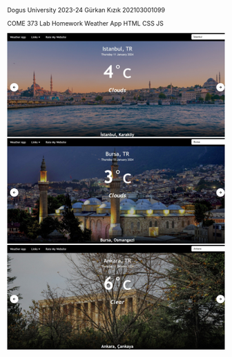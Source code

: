 Dogus University 2023-24
Gürkan Kızık
202103001099

COME 373 Lab Homework 
Weather App 
HTML CSS JS

![Screenshot](assets/istss.jpeg)
![Screenshot](assets/ankss.jpeg)
![Screenshot](assets/burss.jpeg)